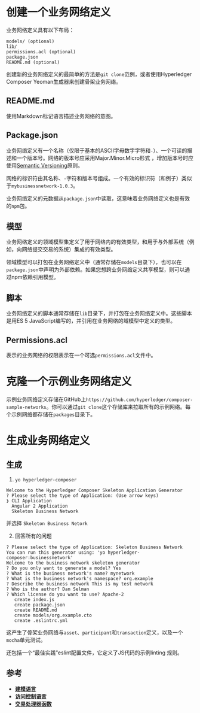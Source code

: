 # 创建一个业务网络定义

业务网络定义具有以下布局：
```
models/ (optional)
lib/
permissions.acl (optional)
package.json
README.md (optional)
```

创建新的业务网络定义的最简单的方法是`git clone`范例，或者使用Hyperledger Composer Yeoman生成器来创建骨架业务网络。

## README.md

使用Markdown标记语言描述业务网络的意图。

## Package.json

业务网络定义有一个名称（仅限于基本的ASCII字母数字字符和`-`）、一个可读的描述和一个版本号。网络的版本号应采用Major.Minor.Micro形式 ，增加版本号时应使用[Semantic Versioning](http://semver.org/)原则。

网络的标识符由其名称、`-`字符和版本号组成。一个有效的标识符（和例子）类似于`mybusinessnetwork-1.0.3`。

业务网络定义的元数据从`package.json`中读取，这意味着业务网络定义也是有效的`npm`包。

## 模型

业务网络定义的领域模型集定义了用于网络内的有效类型，和用于与外部系统（例如，向网络提交交易的系统）集成的有效类型。

领域模型可以打包在业务网络定义中（通常存储在`models`目录下），也可以在`package.json`中声明为外部依赖。如果您想跨业务网络定义共享模型，则可以通过npm依赖引用模型。

## 脚本

业务网络定义的脚本通常存储在`lib`目录下，并打包在业务网络定义中。这些脚本是用ES 5 JavaScript编写的，并引用在业务网络的域模型中定义的类型。

## Permissions.acl

表示的业务网络的权限表示在一个可选`permissions.acl`文件中。

# 克隆一个示例业务网络定义

示例业务网络定义存储在GitHub上`https://github.com/hyperledger/composer-sample-networks`。你可以通过`git clone`这个存储库来拉取所有的示例网络。每个示例网络都存储在`packages`目录下。

# 生成业务网络定义

## 生成

1. `yo hyperledger-composer`
```
Welcome to the Hyperledger Composer Skeleton Application Generator
? Please select the type of Application: (Use arrow keys)
❯ CLI Application
  Angular 2 Application
  Skeleton Business Network
```
并选择 `Skeleton Business Netork`

2. 回答所有的问题
```
? Please select the type of Application: Skeleton Business Network
You can run this generator using: 'yo hyperledger-composer:businessnetwork'
Welcome to the business network skeleton generator
? Do you only want to generate a model? Yes
? What is the business network's name? mynetwork
? What is the business network's namespace? org.example
? Describe the business network This is my test network
? Who is the author? Dan Selman
? Which license do you want to use? Apache-2
   create index.js
   create package.json
   create README.md
   create models/org.example.cto
   create .eslintrc.yml
```

这产生了骨架业务网络与`asset`、`participant`和`transaction`定义，以及一个`mocha`单元测试。

还包括一个“最佳实践”eslint配置文件，它定义了JS代码的示例linting 规则。

## 参考

- [**建模语言**](reference_cto_language.md)
- [**访问控制语言**](reference_acl_language.md)
- [**交易处理器函数**](reference_js_scripts.md)
